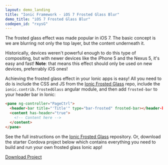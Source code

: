 ```yaml
---
layout: demo_landing
title: "Ionic Framework - iOS 7 Frosted Glass Blur"
demo_title: "iOS 7 Frosted Glass Blur"
codepen_id: "rxysG"
---
```


The frosted glass effect was made popular in iOS 7. The basic concept is
we are blurring not only the top layer, but the content underneath it.

Historically, devices weren't powerful enough to do this type of compositing,
but with newer devices like the iPhone 5 and the Nexus 5, it's easy and fast! __Note__: that means this effect should only be used on new devices, preferrably iOS ones!


Achieving the frosted glass effect in your Ionic apps is easy! All you need to do is include the CSS and JS from the [Ionic Frosted Glass](http://github.com/driftyco/ionic-contrib-frosted-glass) repo, include the `ionic.contrib.frostedGlass` angular module, and then add `frosted-bar` to your header bar in Ionic:

```html
<pane ng-controller="PageCtrl">
  <header-bar title="'Title'" type="bar-frosted" frosted-bar></header-bar>
  <content has-header="true">
    <!-- Content here -->
  </content>
</pane>
```

See the full instructions on the [Ionic Frosted Glass](http://github.com/driftyco/ionic-contrib-frosted-glass)
repository.  Or, download the starter Cordova project below which contains everything you need
to build and run your own frosted glass Ionic app!

<a href="https://github.com/driftyco/ionic-contrib-frosted-glass/archive/master.zip" class="btn btn-large btn-primary"><i class="icon ion-social-github"></i> Download Project</a>
